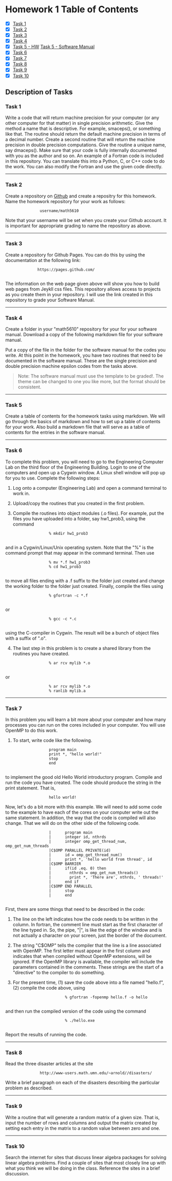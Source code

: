 # Homework 1 Table of Contents

- [x] [Task 1](Software_Manual/SWMToC.md)
- [x] [Task 2](README.md)
- [x] [Task 3](https://bolanderc.github.io/math5610)
- [x] [Task 4](Software_Manual/SWMToC.md)
- [x] [Task 5 - HW](HomeworkToC.md) [Task 5 - Software Manual](Software_Manual/SWMToC.md)
- [x] [Task 6](mylib) 
- [x] [Task 7](./HW1Task7Report.md)
- [x] [Task 8](./HW1Task8Report.md)
- [x] [Task 9](./rand_mat.f90)
- [x] [Task 10](./HW1Task10Report.md)

## Description of Tasks

### Task 1
Write a code that will return machine precision for your computer (or any other computer for that matter) in single precision arithmetic. Give the method a name that is descriptive. For example, smaceps(), or something like that. The routine should return the default machine precision in terms of a decimal number. Create a second routine that will return the machine precision in double precision computations. Give the routine a unique name, say dmaceps(). Make sure that your code is fully internally documented with you as the author and so on. An example of a Fortran code is included in this repository. You can translate this into a Python, C, or C++ code to do the work. You can also modify the Fortran and use the given code directly.

------

### Task 2
Create a repository on [Github](https://www.github.com) and create a repositry for this homework. Name the homework repository for your work as follows:

```
               username/math5610
```

   Note that your username will be set when you create your Github account. It is important for appropriate grading to name the repository as above.

------

### Task 3
Create a repository for Github Pages. You can do this by using the documentation at the following link:

```
              https://pages.github.com/
            
```

   The information on the web page given above will show you how to build web pages from Jeykll css files. This repository allows access to projects as you create them in your repository. I will use the link created in this repository to grade your Software Manual.

------

### Task 4
Create a folder in your "math5610" repository for your for your software manual. Download a copy of the following markdown file for your software manual.

   Put a copy of the file in the folder for the software manual for the codes you write. At this point in the homework, you have two routines that need to be documented in the software manual. These are the single precision and double precision machine epsilon codes from the tasks above.

   > Note: The software manual must use the template to be graded!. The theme can be changed to one you like more, but the format should be consistent.

------

### Task 5
Create a table of contents for the homework tasks using markdown. We will go through the basics of markdown and how to set up a table of contents for your work. Also build a markdown file that will serve as a table of contents for the entries in the software manual.

------

### Task 6
To complete this problem, you will need to go to the Engineering Computer Lab on the third floor of the Engineering Building. Login to one of the computers and open up a Cygwin window. A Linux shell window will pop up for you to use. Complete the following steps:

1. Log onto a computer (Engineering Lab) and open a command terminal to work in.
   
2. Upload/copy the routines that you created in the first problem.
   
3. Compile the routines into object modules (.o files). For example, put the files you have uploaded into a folder, say hw1_prob3, using the command

```
                   % mkdir hw1_prob3
                 
```

and in a Cygwin/Linux/Unix operating system. Note that the "%" is the command prompt that may appear in the command terminal. Then use

```
                   % mv *.f hw1_prob3
                   % cd hw1_prob3
                 
```

to move all files ending with a .f suffix to the folder just created and change the working folder to the folder just created. Finally, compile the files using

```
                   % gfortran -c *.f
                 
```

or

```
                   % gcc -c *.c
                 
```

using the C-compiler in Cygwin. The result will be a bunch of object files with a suffix of ".o".
    
4. The last step in this problem is to create a shared library from the routines you have created.

```
                   % ar rcv mylib *.o
                 
```

or

```
                   % ar rcv mylib *.o
                   % ranlib mylib.a
```

------

### Task 7
In this problem you will learn a bit more about your computer and how many processes you can run on the cores included in your computer. You will use OpenMP to do this work.

1. To start, write code like the following.

```
                   program main
                   print *, "hello world!"
                   stop
                   end
                 
```
to implement the good old Hello World introductory program. Compile and run the code you have created. The code should produce the string in the print statement. That is,

```
                   hello world!
```

Now, let's do a bit more with this example. We will need to add some code to the example to have each of the cores on your computer write out the same statement. In addition, the way that the code is compiled will also change. That we will do on the other side of the following code.

```
                   |      program main
                   |      integer id, nthrds
                   |      integer omp_get_thread_num, omp_get_num_threads
                   |C$OMP PARALLEL PRIVATE(id)
                   |      id = omp_get_thread_num()
                   |      print *, 'hello world from thread', id
                   |C$OMP BARRIER
                   |      if(id .eq. 0) then
                   |        nthrds = omp_get_num_threads()
                   |        print *, 'There are', nthrds, ' threads!'
                   |      end if
                   |C$OMP END PARALLEL
                   |      stop
                   |      end
                 
```

First, there are some things that need to be described in the code:
    
1. The line on the left indicates how the code needs to be written in the column. In fortran, the comment line must start as the first character of the line typed in. So, the pipe, "|", is like the edge of the window and is not actually a character on your screen, just the border of the document.
   
2. The string "C$OMP" tells the compiler that the line is a line associated with OpenMP. The first letter must appear in the first column and indicates that when compiled without OpenMP extensions, will be ignored. If the OpenMP library is available, the compiler will include the parameters contained in the comments. These strings are the start of a "directive" to the compiler to do something.
   
3. For the present time, (1) save the code above into a file named "hello.f", (2) compile the code above, using

```
                          % gfortran -fopenmp hello.f -o hello
                        
```

and then run the compiled version of the code using the command

```
                          % ./hello.exe
                        
```

Report the results of running the code.

------

### Task 8
Read the three disaster articles at the site

```
               http://www-users.math.umn.edu/~arnold//disasters/
```

Write a brief paragraph on each of the disasters describing the particular problem as described.

------

### Task 9
Write a routine that will generate a random matrix of a given size. That is, input the number of rows and columns and output the matrix created by setting each entry in the matrix to a random value between zero and one.

------

### Task 10
Search the internet for sites that discuss linear algebra packages for solving linear algebra problems. Find a couple of sites that most closely line up with what you think we will be doing in the class. Reference the sites in a brief discussion.